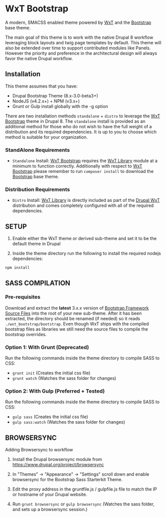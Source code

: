 WxT Bootstrap
=============

A modern, SMACSS enabled theme powered by [WxT][wet_boew] and the
[Bootstrap][bootstrap] base theme.

The main goal of this theme is to work with the native Drupal 8 workflow
leveraging block layouts and twig page templates by default. This theme will
also be extended over time to support contributed modules like Panels. However
the priority and preference in the architectural design will always favor the
native Drupal workflow.

## Installation

This theme assumes that you have:

- Drupal Bootstrap Theme (8.x-3.0-beta3+)
- NodeJS (v4.2.x+) + NPM (v3.x+)
- Grunt or Gulp install globally with the -g option

There are two installation methods `standalone` + `distro`  to leverage the
[WxT Bootstrap][wxt_bootstrap] theme in Drupal 8. The `standalone` install is
provided as an additional method for those who do not wish to have the full
weight of a distribution and its required dependencies. It is up to you to
choose which method is suitable for your organization.

### StandAlone Requirements

* `Standalone` Install: [WxT Bootstrap][wxt_bootstrap] requires the
[WxT Library][wxt_library] module at a minimum to function correctly.
Additionally with respect to [WxT Bootstrap][wxt_bootstrap] please remember to
run `composer install` to download the [Bootstrap][bootstrap] base theme.

### Distribution Requirements

* `Distro` Install: [WxT Library][wxt_library] is directly included as part of
the [Drupal WxT][drupal_wxt] distribution and comes completely configured with
all of the required dependencies.

## SETUP

1. Enable either the WxT theme or derived sub-theme and set it to be the
default theme in Drupal

2. Inside the theme directory run the following to install the required nodejs
dependencies:

`npm install`

## SASS COMPILATION

### Pre-requisites

Download and extract the **latest** 3.x.x version of
[Bootstrap Framework Source Files][bootstrap_sass] into the root of your new
sub-theme. After it has been extracted, the directory should be renamed
(if needed) so it reads `./wxt_bootstrap/bootstrap`. Even though WxT ships with
the compiled bootstrap files as libraries we still need the source files to
compile the bootstrap overrides.

### Option 1: With Grunt (Deprecated)

Run the following commands inside the theme directory to compile SASS to CSS:

- `grunt init` (Creates the initial css file)
- `grunt watch` (Watches the sass folder for changes)

### Option 2: With Gulp (Preferred + Tested)

Run the following commands inside the theme directory to compile SASS to CSS:

- `gulp sass` (Creates the initial css file)
- `gulp sass:watch` (Watches the sass folder for changes)

## BROWSERSYNC

Adding Browsersync to workflow

1. Install the Drupal browsersync module from
https://www.drupal.org/project/browsersync

2. In "Themes" -> "Appearance" -> "Settings" scroll down and enable browsersync
for the Bootstrap Sass Starterkit Theme.

3. Edit the proxy address in the gruntfile.js / gulpfile.js file to match the
IP or hostname of your Drupal website.

4. Run `grunt browsersync` or `gulp browsersync`  (Watches the sass folder, and
sets up a browsersync session.)

<!-- Links Referenced -->

[bootstrap]:      http://drupal.org/project/bootstrap
[bootstrap_sass]: https://github.com/twbs/bootstrap-sass
[drupal_wxt]:     http://drupal.org/project/wxt
[wet_boew]:       http://wet-boew.github.io
[wxt_library]:    http://drupal.org/project/wxt_library
[wxt_bootstrap]:  http://drupal.org/project/wxt_bootstrap
